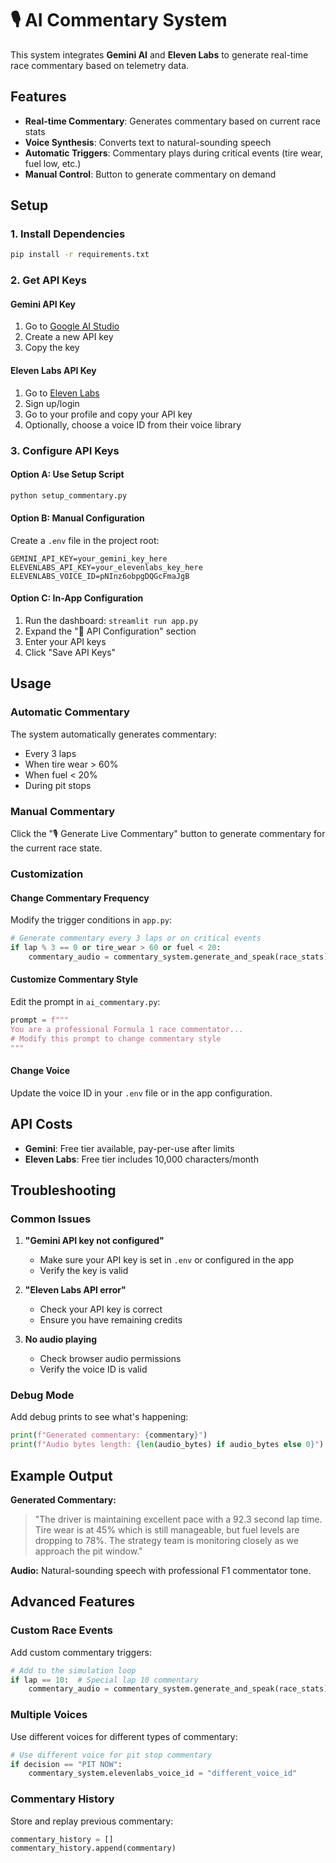 # 🎙️ AI Commentary System

This system integrates **Gemini AI** and **Eleven Labs** to generate real-time race commentary based on telemetry data.

## Features

- **Real-time Commentary**: Generates commentary based on current race stats
- **Voice Synthesis**: Converts text to natural-sounding speech
- **Automatic Triggers**: Commentary plays during critical events (tire wear, fuel low, etc.)
- **Manual Control**: Button to generate commentary on demand

## Setup

### 1. Install Dependencies
```bash
pip install -r requirements.txt
```

### 2. Get API Keys

#### Gemini API Key
1. Go to [Google AI Studio](https://makersuite.google.com/app/apikey)
2. Create a new API key
3. Copy the key

#### Eleven Labs API Key
1. Go to [Eleven Labs](https://elevenlabs.io/)
2. Sign up/login
3. Go to your profile and copy your API key
4. Optionally, choose a voice ID from their voice library

### 3. Configure API Keys

#### Option A: Use Setup Script
```bash
python setup_commentary.py
```

#### Option B: Manual Configuration
Create a `.env` file in the project root:
```env
GEMINI_API_KEY=your_gemini_key_here
ELEVENLABS_API_KEY=your_elevenlabs_key_here
ELEVENLABS_VOICE_ID=pNInz6obpgDQGcFmaJgB
```

#### Option C: In-App Configuration
1. Run the dashboard: `streamlit run app.py`
2. Expand the "🔧 API Configuration" section
3. Enter your API keys
4. Click "Save API Keys"

## Usage

### Automatic Commentary
The system automatically generates commentary:
- Every 3 laps
- When tire wear > 60%
- When fuel < 20%
- During pit stops

### Manual Commentary
Click the "🎙️ Generate Live Commentary" button to generate commentary for the current race state.

### Customization

#### Change Commentary Frequency
Modify the trigger conditions in `app.py`:
```python
# Generate commentary every 3 laps or on critical events
if lap % 3 == 0 or tire_wear > 60 or fuel < 20:
    commentary_audio = commentary_system.generate_and_speak(race_stats)
```

#### Customize Commentary Style
Edit the prompt in `ai_commentary.py`:
```python
prompt = f"""
You are a professional Formula 1 race commentator...
# Modify this prompt to change commentary style
"""
```

#### Change Voice
Update the voice ID in your `.env` file or in the app configuration.

## API Costs

- **Gemini**: Free tier available, pay-per-use after limits
- **Eleven Labs**: Free tier includes 10,000 characters/month

## Troubleshooting

### Common Issues

1. **"Gemini API key not configured"**
   - Make sure your API key is set in `.env` or configured in the app
   - Verify the key is valid

2. **"Eleven Labs API error"**
   - Check your API key is correct
   - Ensure you have remaining credits

3. **No audio playing**
   - Check browser audio permissions
   - Verify the voice ID is valid

### Debug Mode
Add debug prints to see what's happening:
```python
print(f"Generated commentary: {commentary}")
print(f"Audio bytes length: {len(audio_bytes) if audio_bytes else 0}")
```

## Example Output

**Generated Commentary:**
> "The driver is maintaining excellent pace with a 92.3 second lap time. Tire wear is at 45% which is still manageable, but fuel levels are dropping to 78%. The strategy team is monitoring closely as we approach the pit window."

**Audio:** Natural-sounding speech with professional F1 commentator tone.

## Advanced Features

### Custom Race Events
Add custom commentary triggers:
```python
# Add to the simulation loop
if lap == 10:  # Special lap 10 commentary
    commentary_audio = commentary_system.generate_and_speak(race_stats)
```

### Multiple Voices
Use different voices for different types of commentary:
```python
# Use different voice for pit stop commentary
if decision == "PIT NOW":
    commentary_system.elevenlabs_voice_id = "different_voice_id"
```

### Commentary History
Store and replay previous commentary:
```python
commentary_history = []
commentary_history.append(commentary)
```
